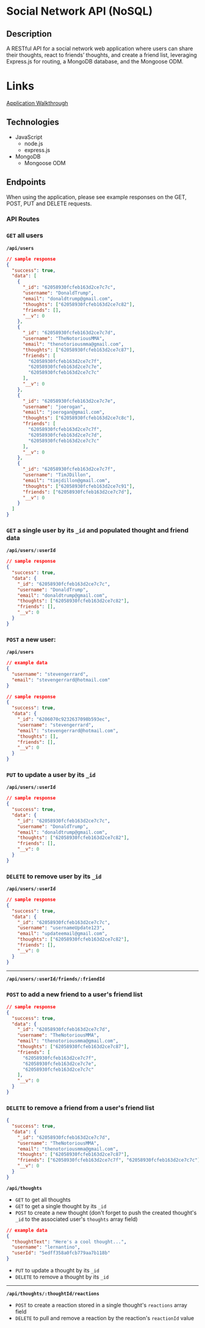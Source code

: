 # Social Network API (NoSQL)

## Description

A RESTful API for a social network web application where users can share their thoughts, react to friends’ thoughts, and create a friend list, leveraging Express.js for routing, a MongoDB database, and the Mongoose ODM.

# Links

[Application Walkthrough](https://drive.google.com/drive/folders/1gKsgNqtfZqtUcg9pN6_animwjBovwP1f?usp=sharing)

## Technologies

- JavaScript
  - node.js
  - express.js
- MongoDB
  - Mongoose ODM

## Endpoints

When using the application, please see example responses on the GET, POST, PUT and DELETE requests.

### API Routes

### `GET` all users

**`/api/users`**

```json
// sample response
{
  "success": true,
  "data": [
    {
      "_id": "62058930fcfeb163d2ce7c7c",
      "username": "DonaldTrump",
      "email": "donaldtrump@gmail.com",
      "thoughts": ["62058930fcfeb163d2ce7c82"],
      "friends": [],
      "__v": 0
    },
    {
      "_id": "62058930fcfeb163d2ce7c7d",
      "username": "TheNotoriousMMA",
      "email": "thenotoriousmma@gmail.com",
      "thoughts": ["62058930fcfeb163d2ce7c87"],
      "friends": [
        "62058930fcfeb163d2ce7c7f",
        "62058930fcfeb163d2ce7c7e",
        "62058930fcfeb163d2ce7c7c"
      ],
      "__v": 0
    },
    {
      "_id": "62058930fcfeb163d2ce7c7e",
      "username": "joerogan",
      "email": "joerogan@gmail.com",
      "thoughts": ["62058930fcfeb163d2ce7c8c"],
      "friends": [
        "62058930fcfeb163d2ce7c7f",
        "62058930fcfeb163d2ce7c7d",
        "62058930fcfeb163d2ce7c7c"
      ],
      "__v": 0
    },
    {
      "_id": "62058930fcfeb163d2ce7c7f",
      "username": "TimJDillon",
      "email": "timjdillon@gmail.com",
      "thoughts": ["62058930fcfeb163d2ce7c91"],
      "friends": ["62058930fcfeb163d2ce7c7d"],
      "__v": 0
    }
  ]
}
```

### `GET` a single user by its `_id` and populated thought and friend data

**`/api/users/:userId`**

```json
// sample response
{
  "success": true,
  "data": {
    "_id": "62058930fcfeb163d2ce7c7c",
    "username": "DonaldTrump",
    "email": "donaldtrump@gmail.com",
    "thoughts": ["62058930fcfeb163d2ce7c82"],
    "friends": [],
    "__v": 0
  }
}
```

### `POST` a new user:

**`/api/users`**

```json
// example data
{
  "username": "stevengerrard",
  "email": "stevengerrard@hotmail.com"
}
```

```json
// sample response
{
  "success": true,
  "data": {
    "_id": "6206070c9232637098b593ec",
    "username": "stevengerrard",
    "email": "stevengerrard@hotmail.com",
    "thoughts": [],
    "friends": [],
    "__v": 0
  }
}
```

### `PUT` to update a user by its `_id`

**`/api/users/:userId`**

```json
// sample response
{
  "success": true,
  "data": {
    "_id": "62058930fcfeb163d2ce7c7c",
    "username": "DonaldTrump",
    "email": "donaldtrump@gmail.com",
    "thoughts": ["62058930fcfeb163d2ce7c82"],
    "friends": [],
    "__v": 0
  }
}
```

### `DELETE` to remove user by its `_id`

**`/api/users/:userId`**

```json
// sample response
{
  "success": true,
  "data": {
    "_id": "62058930fcfeb163d2ce7c7c",
    "username": "usernameUpdate123",
    "email": "updateemail@gmail.com",
    "thoughts": ["62058930fcfeb163d2ce7c82"],
    "friends": [],
    "__v": 0
  }
}
```

---

**`/api/users/:userId/friends/:friendId`**

### `POST` to add a new friend to a user's friend list

```json
// sample response
{
  "success": true,
  "data": {
    "_id": "62058930fcfeb163d2ce7c7d",
    "username": "TheNotoriousMMA",
    "email": "thenotoriousmma@gmail.com",
    "thoughts": ["62058930fcfeb163d2ce7c87"],
    "friends": [
      "62058930fcfeb163d2ce7c7f",
      "62058930fcfeb163d2ce7c7e",
      "62058930fcfeb163d2ce7c7c"
    ],
    "__v": 0
  }
}
```

### `DELETE` to remove a friend from a user's friend list

```json
{
  "success": true,
  "data": {
    "_id": "62058930fcfeb163d2ce7c7d",
    "username": "TheNotoriousMMA",
    "email": "thenotoriousmma@gmail.com",
    "thoughts": ["62058930fcfeb163d2ce7c87"],
    "friends": ["62058930fcfeb163d2ce7c7f", "62058930fcfeb163d2ce7c7c"],
    "__v": 0
  }
}
```

**`/api/thoughts`**

- `GET` to get all thoughts
- `GET` to get a single thought by its `_id`
- `POST` to create a new thought (don't forget to push the created thought's `_id` to the associated user's `thoughts` array field)

```json
// example data
{
  "thoughtText": "Here's a cool thought...",
  "username": "lernantino",
  "userId": "5edff358a0fcb779aa7b118b"
}
```

- `PUT` to update a thought by its `_id`
- `DELETE` to remove a thought by its `_id`

---

**`/api/thoughts/:thoughtId/reactions`**

- `POST` to create a reaction stored in a single thought's `reactions` array field
- `DELETE` to pull and remove a reaction by the reaction's `reactionId` value

```

```
